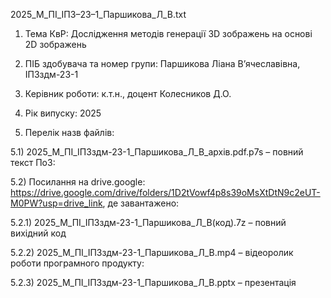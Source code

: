 2025_М_ПІ_ІПЗ–23–1_Паршикова_Л_В.txt

1) Тема КвР:
Дослідження методів генерації 3D зображень на основі 2D зображень

2) ПІБ здобувача та номер групи:
Паршикова Ліана В’ячеславівна, ІПЗздм-23-1

3) Керівник роботи:
к.т.н., доцент Колесников Д.О.

4) Рік випуску:
2025

5) Перелік назв файлів:

5.1) 2025_М_ПІ_ІПЗздм-23-1_Паршикова_Л_В_архів.pdf.p7s – повний текст ПоЗ:

5.2) Посилання на drive.google: https://drive.google.com/drive/folders/1D2tVowf4p8s39oMsXtDtN9c2eUT-M0PW?usp=drive_link, де завантажено: 

5.2.1) 2025_М_ПІ_ІПЗздм-23-1_Паршикова_Л_В(код).7z – повний вихідний код

5.2.2) 2025_М_ПІ_ІПЗздм-23-1_Паршикова_Л_В.mp4 – відеоролик роботи програмного продукту:

5.2.3) 2025_М_ПІ_ІПЗздм-23-1_Паршикова_Л_В.pptx – презентація
